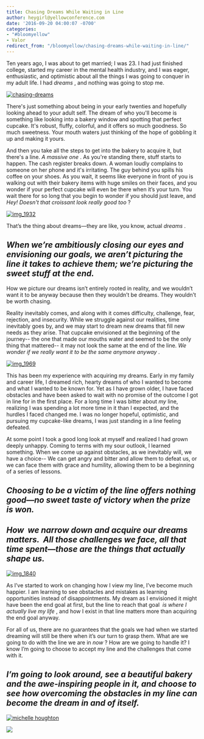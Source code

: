 ```yaml
---
title: Chasing Dreams While Waiting in Line
author: heygirl@yellowconference.com
date: '2016-09-20 04:00:07 -0700'
categories:
- "#bloomyellow"
- Valor
redirect_from: "/bloomyellow/chasing-dreams-while-waiting-in-line/"
---
```


Ten years ago, I was about to get married; I was 23\. I had just finished college, started my career in the mental health industry, and I was eager, enthusiastic, and optimistic about all the things I was going to conquer in my adult life. I had _dreams_ , and nothing was going to stop me. 

[![chasing-dreams](https://yellow-blog-images.imgix.net/2016/09/Chasing-Dreams1.jpg)](https://yellow-blog-images.imgix.net/2016/09/Chasing-Dreams1.jpg)

There's just something about being in your early twenties and hopefully looking ahead to your adult self. The dream of who you'll become is something like looking into a bakery window and spotting that perfect cupcake. It's robust, fluffy, colorful, and it offers so much goodness. So much sweetness. Your mouth waters just thinking of the hope of gobbling it up and making it yours. 

And then you take all the steps to get into the bakery to acquire it, but there's a line. _A massive one_ . As you're standing there, stuff starts to happen. The cash register breaks down. A woman loudly complains to someone on her phone and it's irritating. The guy behind you spills his coffee on your shoes. As you wait, it seems like everyone in front of you is walking out with their bakery items with huge smiles on their faces, and you wonder if your perfect cupcake will even be there when it’s your turn. You wait there for so long that you begin to wonder if you should just leave, and  _Hey! Doesn't that croissant look really good too_ ?

[![img_1932](https://yellow-blog-images.imgix.net/2016/09/IMG_1932-1024x683.jpg)](https://yellow-blog-images.imgix.net/2016/09/IMG_1932.jpg)

That’s the thing about dreams—they are like, you know, actual _dreams_ .

## _When we’re ambitiously closing our eyes and envisioning our goals, we aren’t picturing the line it takes to achieve them; we’re picturing the sweet stuff at the end._

How we picture our dreams isn’t entirely rooted in reality, and we wouldn’t want it to be anyway because then they wouldn’t be dreams. They wouldn’t be worth chasing.

Reality inevitably comes, and along with it comes difficulty, challenge, fear, rejection, and insecurity. While we struggle against our realities, time inevitably goes by, and we may start to dream new dreams that fill new needs as they arise. That cupcake envisioned at the beginning of the journey-- the one that made our mouths water and seemed to be the only thing that mattered-- it may not look the same at the end of the line. _We wonder if we really want it to be the same anymore anyway_ . 

[![img_1969](https://yellow-blog-images.imgix.net/2016/09/IMG_1969.jpg)](https://yellow-blog-images.imgix.net/2016/09/IMG_1969.jpg)

This has been my experience with acquiring my dreams. Early in my family and career life, I dreamed rich, hearty dreams of who I wanted to become and what I wanted to be known for. Yet as I have grown older, I have faced obstacles and have been asked to wait with no promise of the outcome I got in line for in the first place. For a long time I was bitter about _my_ line, realizing I was spending a lot more time in it than I expected, and the hurdles I faced changed me. I was no longer hopeful, optimistic, and pursuing my cupcake-like dreams, I was just standing in a line feeling defeated.

At some point I took a good long look at myself and realized I had grown deeply unhappy. Coming to terms with my sour outlook, I learned something. When we come up against obstacles, as we inevitably will, we have a choice-- We can get angry and bitter and allow them to defeat us, or we can face them with grace and humility, allowing them to be a beginning of a series of lessons.

## _Choosing to be a victim of the line offers nothing good—no sweet taste of victory when the prize is won._

## _How  we narrow down and acquire our dreams  matters.  All those challenges we face, all that time spent—those are the things that actually shape us._

[![img_1840](https://yellow-blog-images.imgix.net/2016/09/IMG_1840.jpg)](https://yellow-blog-images.imgix.net/2016/09/IMG_1840.jpg)

As I’ve started to work on changing how I view my line, I’ve become much happier. I am learning to see obstacles and mistakes as learning opportunities instead of disappointments. My dream as I envisioned it might have been the end goal at first, but the line to reach that goal  _is where I actually live my life_ , and how I exist in that line matters more than acquiring the end goal anyway. 

For all of us, there are no guarantees that the goals we had when we started dreaming will still be there when it’s our turn to grasp them. What are we going to do with the line we are in _now_ ? How are we going to handle it? I know I’m going to choose to accept my line and the challenges that come with it.

## _I’m going to look around, see a beautiful bakery and the awe-inspiring people in it, and choose to see how overcoming the obstacles in my line can become the dream in and of itself._

[![michelle houghton](https://yellow-blog-images.imgix.net/2016/03/michelle-houghton.jpg)](http://www.thebraveryboard.com/)

![](https://lh3.googleusercontent.com/PLgiNHFRVmFsLP41efysqdUJ9SZ-AcJD3c5aX2chYUhgBTYI52sHFjId--lSB85ZE8liKk_tGGuQ32hJHUmjbw=s0)
